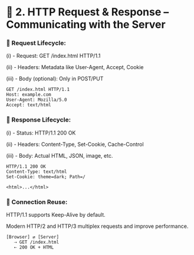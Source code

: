 # 📡 2. HTTP Request & Response – Communicating with the Server


### 🧩 Request Lifecycle:

(i) - Request: GET /index.html HTTP/1.1

(ii) - Headers: Metadata like User-Agent, Accept, Cookie

(iii) - Body (optional): Only in POST/PUT

```
GET /index.html HTTP/1.1
Host: example.com
User-Agent: Mozilla/5.0
Accept: text/html
```


### 🧩 Response Lifecycle:

(i) - Status: HTTP/1.1 200 OK

(ii) - Headers: Content-Type, Set-Cookie, Cache-Control

(iii) - Body: Actual HTML, JSON, image, etc.

```
HTTP/1.1 200 OK
Content-Type: text/html
Set-Cookie: theme=dark; Path=/

<html>...</html>
```

### 📌 Connection Reuse:

HTTP/1.1 supports Keep-Alive by default.

Modern HTTP/2 and HTTP/3 multiplex requests and improve performance.

```
[Browser] ⇄ [Server]
   ⇢ GET /index.html
   ⇠ 200 OK + HTML
```
